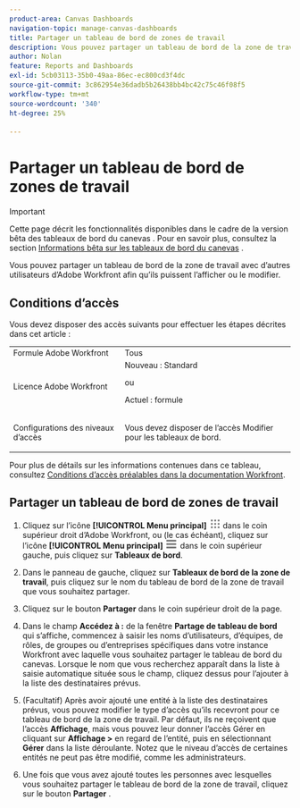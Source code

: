```yaml
---
product-area: Canvas Dashboards
navigation-topic: manage-canvas-dashboards
title: Partager un tableau de bord de zones de travail
description: Vous pouvez partager un tableau de bord de la zone de travail avec d’autres utilisateurs d’Adobe Workfront afin qu’ils puissent l’afficher ou le modifier.
author: Nolan
feature: Reports and Dashboards
exl-id: 5cb03113-35b0-49aa-86ec-ec800cd3f4dc
source-git-commit: 3c862954e36dadb5b26438bb4bc42c75c46f08f5
workflow-type: tm+mt
source-wordcount: '340'
ht-degree: 25%

---
```


# Partager un tableau de bord de zones de travail

>[!IMPORTANT]
>
>Cette page décrit les fonctionnalités disponibles dans le cadre de la version bêta des tableaux de bord du canevas . Pour en savoir plus, consultez la section [Informations bêta sur les tableaux de bord du canevas](/help/quicksilver/product-announcements/betas/canvas-dashboards-beta/canvas-dashboards-beta-information.md) .

Vous pouvez partager un tableau de bord de la zone de travail avec d’autres utilisateurs d’Adobe Workfront afin qu’ils puissent l’afficher ou le modifier.

## Conditions d’accès

Vous devez disposer des accès suivants pour effectuer les étapes décrites dans cet article :

<table style="table-layout:auto"> 
 <col> 
 <col> 
 <tbody> 
  <tr> 
   <td role="rowheader">Formule Adobe Workfront</td> 
   <td>Tous</td> 
  </tr> 
  <tr> 
   <td role="rowheader">Licence Adobe Workfront</td> 
   <td>Nouveau : Standard
   <p>ou</p>
   <p>Actuel : formule</p></td> 
  </tr> 
  <tr> 
   <td role="rowheader">Configurations des niveaux d’accès</td> 
   <td> <p>Vous devez disposer de l’accès Modifier pour les tableaux de bord.</p></td> 
  </tr> 
 </tbody> 
</table>

Pour plus de détails sur les informations contenues dans ce tableau, consultez [Conditions d’accès préalables dans la documentation Workfront](/help/quicksilver/administration-and-setup/add-users/access-levels-and-object-permissions/access-level-requirements-in-documentation.md).

## Partager un tableau de bord de zones de travail

1. Cliquez sur l’icône **[!UICONTROL Menu principal]** ![Menu principal](/help/_includes/assets/main-menu-icon.png) dans le coin supérieur droit d’Adobe Workfront, ou (le cas échéant), cliquez sur l’icône **[!UICONTROL Menu principal]** ![Menu principal](/help/_includes/assets/main-menu-icon-left-nav.png) dans le coin supérieur gauche, puis cliquez sur **Tableaux de bord**.

1. Dans le panneau de gauche, cliquez sur **Tableaux de bord de la zone de travail**, puis cliquez sur le nom du tableau de bord de la zone de travail que vous souhaitez partager.

1. Cliquez sur le bouton **Partager** dans le coin supérieur droit de la page.

1. Dans le champ **Accédez à :** de la fenêtre **Partage de tableau de bord** qui s’affiche, commencez à saisir les noms d’utilisateurs, d’équipes, de rôles, de groupes ou d’entreprises spécifiques dans votre instance Workfront avec laquelle vous souhaitez partager le tableau de bord du canevas. Lorsque le nom que vous recherchez apparaît dans la liste à saisie automatique située sous le champ, cliquez dessus pour l’ajouter à la liste des destinataires prévus.

1. (Facultatif) Après avoir ajouté une entité à la liste des destinataires prévus, vous pouvez modifier le type d’accès qu’ils recevront pour ce tableau de bord de la zone de travail. Par défaut, ils ne reçoivent que l’accès **Affichage**, mais vous pouvez leur donner l’accès Gérer en cliquant sur **Affichage >** en regard de l’entité, puis en sélectionnant **Gérer** dans la liste déroulante. Notez que le niveau d’accès de certaines entités ne peut pas être modifié, comme les administrateurs.

1. Une fois que vous avez ajouté toutes les personnes avec lesquelles vous souhaitez partager le tableau de bord de la zone de travail, cliquez sur le bouton **Partager** .
